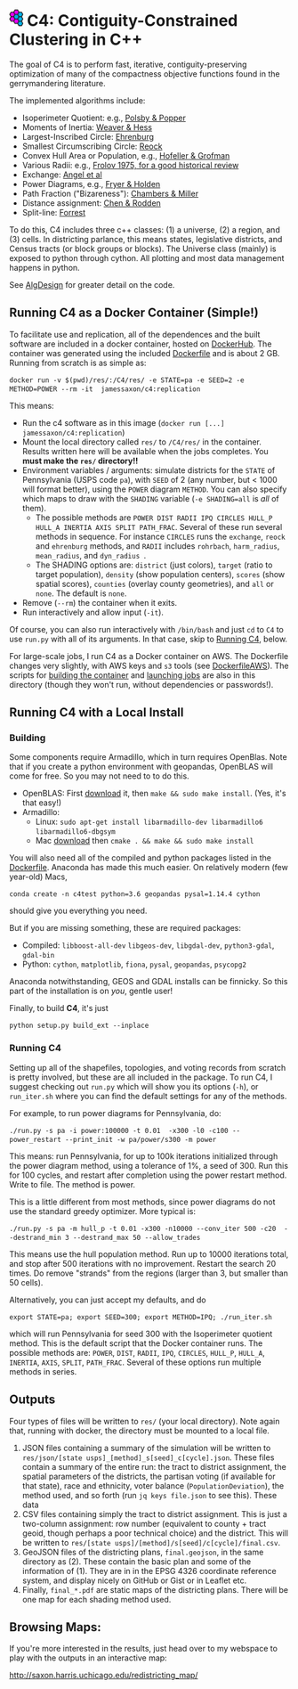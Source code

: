 # <img src="img/c4_logo.png" width=25px> C4: Contiguity-Constrained Clustering in C++

The goal of C4 is to perform fast, iterative, contiguity-preserving optimization
  of many of the compactness objective functions found in the gerrymandering literature.

The implemented algorithms include:
* Isoperimeter Quotient: e.g., [Polsby & Popper](https://digitalcommons.law.yale.edu/ylpr/vol9/iss2/6)
* Moments of Inertia: [Weaver & Hess](http://dx.doi.org/10.2307/794769)
* Largest-Inscribed Circle: [Ehrenburg](https://babel.hathitrust.org/cgi/pt?id=mdp.39015076673584;view=1up;seq=41)
* Smallest Circumscribing Circle: [Reock](http://dx.doi.org/10.2307/2109043)
* Convex Hull Area or Population, e.g., [Hofeller & Grofman](http://www.socsci.uci.edu/~bgrofman/B48-Comparing-the-Compactness.pdf)
* Various Radii: e.g., [Frolov 1975, for a good historical review](http://dx.doi.org/10.1080/00385417.1975.10640104)
* Exchange: [Angel et al](http://dx.doi.org/10.1111/j.1541-0064.2009.00304.x)
* Power Diagrams, e.g., [Fryer & Holden](http://dx.doi.org/10.1086/661511)
* Path Fraction ("Bizareness"): [Chambers & Miller](http://dx.doi.org/10.1561/100.00009022)
* Distance assignment: [Chen & Rodden](http://dx.doi.org/10.1561/100.00012033)
* Split-line: [Forrest](http://dx.doi.org/10.1177/000276426400800407)

To do this, C4 includes three c++ classes:
  (1) a universe, (2) a region, and (3) cells.
In districting parlance, this means states, legislative districts, and Census tracts (or block groups or blocks).
The Universe class (mainly) is exposed to python through cython.
All plotting and most data management happens in python.

See [AlgDesign](AlgDesign.md) for greater detail on the code.

## Running C4 as a Docker Container (Simple!)

To facilitate use and replication, all of the dependences and the built software are included in a docker container,
  hosted on [DockerHub](https://hub.docker.com/r/jamessaxon/c4).
The container was generated using the included [Dockerfile](Dockerfile) and is about 2 GB.
Running from scratch is as simple as:
```
docker run -v $(pwd)/res/:/C4/res/ -e STATE=pa -e SEED=2 -e METHOD=POWER --rm -it  jamessaxon/c4:replication
```

This means:
* Run the c4 software as in this image (`docker run [...] jamessaxon/c4:replication`)
* Mount the local directory called `res/` to `/C4/res/` in the container.  Results written here will be available when the jobs completes. You **must make the `res/` directory!!**
* Environment variables / arguments: simulate districts for the `STATE` of Pennsylvania (USPS code `pa`), with `SEED` of 2 (any number, but < 1000 will format better), using the `POWER` diagram `METHOD`.  You can also specify which maps to draw with the `SHADING` variable (`-e SHADING=all` is _all_ of them).
   * The possible methods are `POWER DIST RADII IPQ CIRCLES HULL_P HULL_A INERTIA AXIS SPLIT PATH_FRAC`.  Several of these run several methods in sequence.  For instance `CIRCLES` runs the `exchange`, `reock` and `ehrenburg` methods, and `RADII` includes `rohrbach`, `harm_radius`, `mean_radius`, and `dyn_radius `.
   * The SHADING options are: `district` (just colors), `target` (ratio to target population), `density` (show population centers), `scores` (show spatial scores), `counties` (overlay county geometries), and `all` or `none`.  The default is `none`.
* Remove (`--rm`) the container when it exits.
* Run interactively and allow input (`-it`).

Of course, you can also run interactively with `/bin/bash` and just `cd` to `C4` to use `run.py` with all of its arguments.
In that case, skip to [Running C4](#running-c4), below.

For large-scale jobs, I run C4 as a Docker container on AWS.
The Dockerfile changes very slightly, with AWS keys and `s3` tools (see [DockerfileAWS](DockerfileAWS)).
The scripts for [building the container](docker_build.sh) and [launching jobs](aws_launch.sh) 
  are also in this directory (though they won't run, without dependencies or passwords!).

## Running C4 with a Local Install

### Building

Some components require Armadillo, which in turn requires OpenBlas.  Note that if you create a python environment with geopandas, OpenBLAS will come for free.  So you may not need to to do this.
* OpenBLAS: First [download](https://github.com/xianyi/OpenBLAS/zipball/master) it, then `make && sudo make install`.  (Yes, it's that easy!)
* Armadillo:
  * Linux: `sudo apt-get install libarmadillo-dev libarmadillo6 libarmadillo6-dbgsym`
  * Mac [download](http://arma.sourceforge.net/download.html) then `cmake . && make && sudo make install`
  
You will also need all of the compiled and python packages listed in the [Dockerfile](Dockerfile).
Anaconda has made this much easier. 
On relatively modern (few year-old) Macs, 
```
conda create -n c4test python=3.6 geopandas pysal=1.14.4 cython 
```
should give you everything you need.

But if you are missing something, these are required packages:
* Compiled: `libboost-all-dev` `libgeos-dev`, `libgdal-dev`, `python3-gdal`, `gdal-bin`
* Python: `cython`, `matplotlib`, `fiona`, `pysal`, `geopandas`, `psycopg2`

Anaconda notwithstanding, GEOS and GDAL installs can be finnicky.  So this part of the installation is on _you_, gentle user!

Finally, to build **C4**, it's just
```
python setup.py build_ext --inplace
```

### Running C4

Setting up all of the shapefiles, topologies, and voting records from scratch is pretty involved, but these are all included in the package.  To run C4, I suggest checking out `run.py` which will show you its options (`-h`), or `run_iter.sh` where you can find the default settings for any of the methods.

For example, to run power diagrams for Pennsylvania, do: 
```
./run.py -s pa -i power:100000 -t 0.01  -x300 -l0 -c100 --power_restart --print_init -w pa/power/s300 -m power
```
This means: run Pennsylvania, for up to 100k iterations initialized through the power diagram method, using a tolerance of 1%, a seed of 300.  Run this for 100 cycles, and restart after completion using the power restart method.  Write to file.  The method is power.

This is a little different from most methods, since power diagrams do not use the standard greedy optimizer.  More typical is:
```
./run.py -s pa -m hull_p -t 0.01 -x300 -n10000 --conv_iter 500 -c20  --destrand_min 3 --destrand_max 50 --allow_trades
```
This means use the hull population method.  Run up to 10000 iterations total, and stop after 500 iterations with no improvement.
Restart the search 20 times.
Do remove "strands" from the regions (larger than 3, but smaller than 50 cells).

Alternatively, you can just accept my defaults, and do
```
export STATE=pa; export SEED=300; export METHOD=IPQ; ./run_iter.sh
```
which will run Pennsylvania for seed 300 with the Isoperimeter quotient method.
This is the default script that the Docker container runs.
The possible methods are: `POWER`, `DIST`, `RADII`, `IPQ`, `CIRCLES`, `HULL_P`, `HULL_A`, `INERTIA`, `AXIS`, `SPLIT`, `PATH_FRAC`.
Several of these options run multiple methods in series.

## Outputs

Four types of files will be written to `res/` (your local directory).
Note again that, running with docker, the directory must be mounted to a local file.
1. JSON files containing a summary of the simulation will be written to `res/json/[state usps]_[method]_s[seed]_c[cycle].json`.  These files contain a summary of the entire run: the tract to district assignment, the spatial parameters of the districts, the partisan voting (if available for that state), race and ethnicity, voter balance (`PopulationDeviation`), the method used, and so forth (run `jq keys file.json` to see this).  These data 
2. CSV files containing simply the tract to district assignment.   This is just a two-column assignment: row number (equivalent to county + tract geoid, though perhaps a poor technical choice) and the district.  This will be written to `res/[state usps]/[method]/s[seed]/c[cycle]/final.csv`. 
3. GeoJSON files of the districting plans, `final.geojson`, in the same directory as (2).  These contain the basic plan and some of the information of (1).  They are in in the EPSG 4326 coordinate reference system, and display nicely on GitHub or Gist or in Leaflet etc.
4. Finally, `final_*.pdf` are static maps of the districting plans.  There will be one map for each shading method used.


## Browsing Maps:

If you're more interested in the results,
  just head over to my webspace to play with the outputs in an interactive map:

http://saxon.harris.uchicago.edu/redistricting_map/

